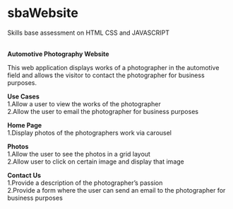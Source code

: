 # sbaWebsite
Skills base assessment on HTML CSS and JAVASCRIPT<br/><br/>

<b>Automotive Photography Website</b><br/>

This web application displays works of a photographer in the automotive field and allows the visitor to contact the photographer for business purposes.<br/>

<b>Use Cases</b><br/>
1.Allow a user to view the works of the photographer<br/>
2.Allow the user to email the photographer for business purposes<br/>

<b>Home Page</b><br/>
1.Display photos of the photographers work via carousel<br/>

<b>Photos</b><br/>
1.Allow the user to see the photos in a grid layout<br/>
2.Allow user to click on certain image and display that image<br/>

<b>Contact Us</b><br/>
1.Provide a description of the photographer’s passion<br/>
2.Provide a form where the user can send an email to the photographer for business purposes<br/>

